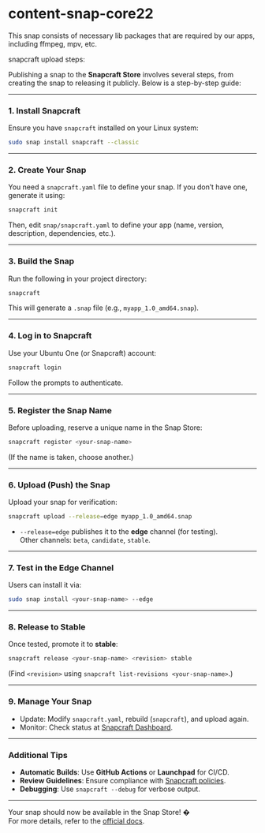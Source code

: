 # content-snap-core22
This snap consists of necessary lib packages that are required by our apps, including ffmpeg, mpv, etc.

snapcraft upload steps:


Publishing a snap to the **Snapcraft Store** involves several steps, from creating the snap to releasing it publicly. Below is a step-by-step guide:

---

### **1. Install Snapcraft**
Ensure you have `snapcraft` installed on your Linux system:
```bash
sudo snap install snapcraft --classic
```

---

### **2. Create Your Snap**
You need a `snapcraft.yaml` file to define your snap. If you don’t have one, generate it using:
```bash
snapcraft init
```
Then, edit `snap/snapcraft.yaml` to define your app (name, version, description, dependencies, etc.).

---

### **3. Build the Snap**
Run the following in your project directory:
```bash
snapcraft
```
This will generate a `.snap` file (e.g., `myapp_1.0_amd64.snap`).

---

### **4. Log in to Snapcraft**
Use your Ubuntu One (or Snapcraft) account:
```bash
snapcraft login
```
Follow the prompts to authenticate.

---

### **5. Register the Snap Name**
Before uploading, reserve a unique name in the Snap Store:
```bash
snapcraft register <your-snap-name>
```
(If the name is taken, choose another.)

---

### **6. Upload (Push) the Snap**
Upload your snap for verification:
```bash
snapcraft upload --release=edge myapp_1.0_amd64.snap
```
- `--release=edge` publishes it to the **edge** channel (for testing).  
  Other channels: `beta`, `candidate`, `stable`.

---

### **7. Test in the Edge Channel**
Users can install it via:
```bash
sudo snap install <your-snap-name> --edge
```

---

### **8. Release to Stable**
Once tested, promote it to **stable**:
```bash
snapcraft release <your-snap-name> <revision> stable
```
(Find `<revision>` using `snapcraft list-revisions <your-snap-name>`.)

---

### **9. Manage Your Snap**
- Update: Modify `snapcraft.yaml`, rebuild (`snapcraft`), and upload again.
- Monitor: Check status at [Snapcraft Dashboard](https://snapcraft.io/dashboard).

---

### **Additional Tips**
- **Automatic Builds**: Use **GitHub Actions** or **Launchpad** for CI/CD.
- **Review Guidelines**: Ensure compliance with [Snapcraft policies](https://snapcraft.io/docs/policies).
- **Debugging**: Use `snapcraft --debug` for verbose output.

---

Your snap should now be available in the Snap Store! �  
For more details, refer to the [official docs](https://snapcraft.io/docs).
